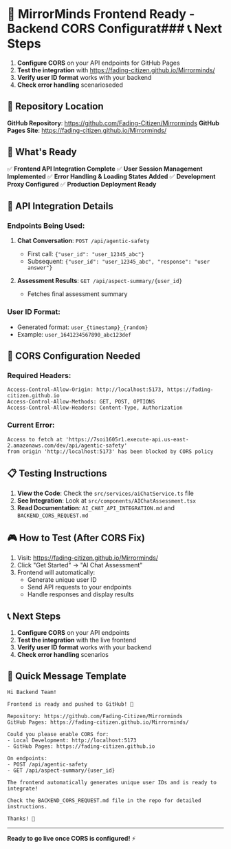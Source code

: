# 🚀 MirrorMinds Frontend Ready - Backend CORS Configurat### 📞 Next Steps

1. **Configure CORS** on your API endpoints for GitHub Pages
2. **Test the integration** with https://fading-citizen.github.io/Mirrorminds/
3. **Verify user ID format** works with your backend
4. **Check error handling** scenarioseded

## 📍 Repository Location
**GitHub Repository**: https://github.com/Fading-Citizen/Mirrorminds
**GitHub Pages Site**: https://fading-citizen.github.io/Mirrorminds/

## 🎯 What's Ready
✅ **Frontend API Integration Complete**
✅ **User Session Management Implemented**
✅ **Error Handling & Loading States Added**
✅ **Development Proxy Configured**
✅ **Production Deployment Ready**

## 🔧 API Integration Details

### Endpoints Being Used:
1. **Chat Conversation**: `POST /api/agentic-safety`
   - First call: `{"user_id": "user_12345_abc"}`
   - Subsequent: `{"user_id": "user_12345_abc", "response": "user answer"}`

2. **Assessment Results**: `GET /api/aspect-summary/{user_id}`
   - Fetches final assessment summary

### User ID Format:
- Generated format: `user_{timestamp}_{random}`
- Example: `user_1641234567890_abc123def`

## 🚨 CORS Configuration Needed

### Required Headers:
```
Access-Control-Allow-Origin: http://localhost:5173, https://fading-citizen.github.io
Access-Control-Allow-Methods: GET, POST, OPTIONS
Access-Control-Allow-Headers: Content-Type, Authorization
```

### Current Error:
```
Access to fetch at 'https://7soi1605r1.execute-api.us-east-2.amazonaws.com/dev/api/agentic-safety' 
from origin 'http://localhost:5173' has been blocked by CORS policy
```

## 📋 Testing Instructions

1. **View the Code**: Check the `src/services/aiChatService.ts` file
2. **See Integration**: Look at `src/components/AIChatAssessment.tsx`
3. **Read Documentation**: `AI_CHAT_API_INTEGRATION.md` and `BACKEND_CORS_REQUEST.md`

## 🎮 How to Test (After CORS Fix)

1. Visit: https://fading-citizen.github.io/Mirrorminds/
2. Click "Get Started" → "AI Chat Assessment"
3. Frontend will automatically:
   - Generate unique user ID
   - Send API requests to your endpoints
   - Handle responses and display results

## 📞 Next Steps

1. **Configure CORS** on your API endpoints
2. **Test the integration** with the live frontend
3. **Verify user ID format** works with your backend
4. **Check error handling** scenarios

## 💬 Quick Message Template

```
Hi Backend Team!

Frontend is ready and pushed to GitHub! 🚀

Repository: https://github.com/Fading-Citizen/Mirrorminds
GitHub Pages: https://fading-citizen.github.io/Mirrorminds/

Could you please enable CORS for:
- Local Development: http://localhost:5173
- GitHub Pages: https://fading-citizen.github.io

On endpoints:
- POST /api/agentic-safety
- GET /api/aspect-summary/{user_id}

The frontend automatically generates unique user IDs and is ready to integrate!

Check the BACKEND_CORS_REQUEST.md file in the repo for detailed instructions.

Thanks! 🙌
```

---

**Ready to go live once CORS is configured!** ⚡
